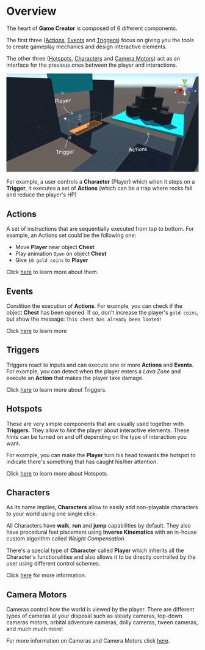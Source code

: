 # Overview

The heart of **Game Creator** is composed of 6 different components. 

The first three \([Actions](./#actions), [Events](./#events) and [Triggers](./#triggers)\) focus on giving you the tools to create gameplay mechanics and design interactive elements. 

The other three \([Hotspots](./#hotspots), [Characters](./#characters) and [Camera Motors](./#camera-motors)\) act as an interface for the previous ones between the player and interactions.

![\(The Player activates a Trigger when entering the green zone, which calls the Actions sequence\)](../../.gitbook/assets/example.jpg)

For example, a user controls a **Character** \(Player\) which when it steps on a **Trigger**, it executes a set of **Actions** \(which can be a trap where rocks fall and reduce the player's HP\)

## Actions

A set of instructions that are sequentially executed from top to bottom. For example, an Actions set could be the following one:

* Move **Player** near object **Chest**
* Play animation `Open` on object **Chest**
* Give `10 gold coins` to **Player**

Click [here](actions.md) to learn more about them.

## Events

Condition the execution of **Actions**. For example, you can check if the object **Chest** has been opened. If so, don't increase the player's `gold coins`, but show the message: `This chest has already been looted!` 

Click [here](events.md) to learn more

## Triggers

Triggers react to inputs and can execute one or more **Actions** and **Events**. For example, you can detect when the player enters a _Lava Zone_ and execute an **Action** that makes the player take damage.

Click [here](triggers.md) to learn more about Triggers.

## Hotspots

These are very simple components that are usually used together with **Triggers**. They allow to _hint_ the player about interactive elements. These _hints_ can be turned on and off depending on the type of interaction you want.

For example, you can make the **Player** turn his head towards the hotspot to indicate there's something that has caught his/her attention.

Click [here](hotspots.md) to learn more about Hotspots.

## Characters

As its name implies, **Characters** allow to easily add non-playable characters to your world using one single click.

All Characters have **walk**, **run** and **jump** capabilities by default. They also have procedural feet placement using **Inverse Kinematics** with an in-house custom algorithm called _Weight Compensation_.

There's a special type of **Character** called **Player** which inherits all the Character's functionalities and also allows it to be directly controlled by the user using different control schemes.

Click [here](characters/) for more information.

## Camera Motors

Cameras control how the world is viewed by the player. There are different types of cameras at your disposal such as steady cameras, top-down cameras motors, orbital adventure cameras, dolly cameras, tween cameras, and much much more!

For more information on Cameras and Camera Motors click [here](camera/).

